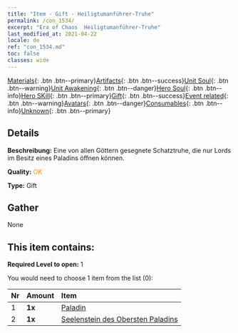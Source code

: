 ```yaml
---
title: "Item - Gift - Heiligtumanführer-Truhe"
permalink: /con_1534/
excerpt: "Era of Chaos  Heiligtumanführer-Truhe"
last_modified_at: 2021-04-22
locale: de
ref: "con_1534.md"
toc: false
classes: wide
---
```

 [Materials](/ItemsDE/){: .btn .btn--primary}[Artifacts](/ItemsDE/Artifacts/){: .btn .btn--success}[Unit Soul](/ItemsDE/UnitSoul/){: .btn .btn--warning}[Unit Awakening](/ItemsDE/UnitAwakening/){: .btn .btn--danger}[Hero Soul](/ItemsDE/HeroSoul/){: .btn .btn--info}[Hero SKill](/ItemsDE/HeroSkill/){: .btn .btn--primary}[Gift](/ItemsDE/Gift/){: .btn .btn--success}[Event related](/ItemsDE/Events/){: .btn .btn--warning}[Avatars](/ItemsDE/Avatars/){: .btn .btn--danger}[Consumables](/ItemsDE/Consumables/){: .btn .btn--info}[Unknown](/ItemsDE/Unknown/){: .btn .btn--primary}

## Details
 **Beschreibung:** Eine von allen Göttern gesegnete Schatztruhe, die nur Lords im Besitz eines Paladins öffnen können.

 **Quality:** <span style="color: #FF8C00">OK</span>

 **Type:** Gift

## Gather

  None

## This item contains:

 **Required Level to open:** 1

 You would need to choose 1 item from the list (0):

  | Nr | Amount |     Item    |
  |:---|:-------|:------------|
  | 1 |  **1x** | [Paladin](/ItemsDE/unt_197/) |  | 
  | 2 |  **1x** | [Seelenstein des Obersten Paladins](/ItemsDE/unt_289/) |  | 
